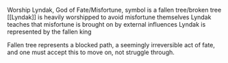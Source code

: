 Worship Lyndak, God of Fate/Misfortune, symbol is a fallen tree/broken tree
[[Lyndak]] is heavily worshipped to avoid misfortune themselves
Lyndak teaches that misfortune is brought on by external influences
Lyndak is represented by the fallen king

Fallen tree represents a blocked path, a seemingly irreversible act of fate, and one must accept this to move on, not struggle through.